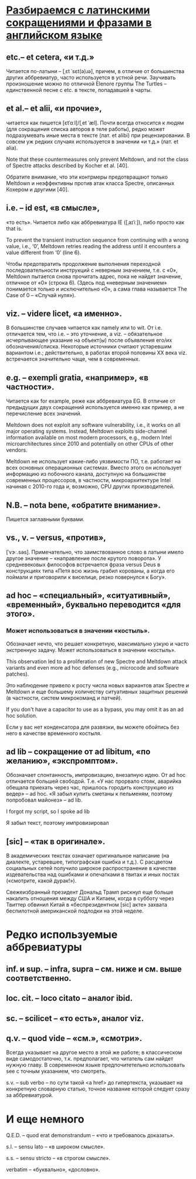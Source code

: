 # [Разбираемся с латинскими сокращениями и фразами в английском языке](https://habr.com/ru/company/skyeng/blog/462175/)

## etc.– et cetera, «и т.д.»

 Читается по-латыни – [ˌɛt ˈsɛt(ə)ɹə], причем, в отличие от большинства других аббревиатур, часто используется в устной речи. Заучивать произношение можно по отличной Elenore группы The Turtles – единственной песне с etc. в тексте, попадавшей в чарты.


 ## et al.– et alii, «и прочие»,
 
  читается как пишется [ɛtˈɑːl]/[ˌet ˈæl]. Почти всегда относится к людям (для сокращения списка авторов в теле работы), редко может подразумевать иные места в тексте (лат. et alibi) при рецензировании. В совсем уж редких случаях используется в значении «и т.д.» (лат. et alia).

  Note that these countermeasures only prevent Meltdown, and not the class of Spectre attacks described by Kocher et al. [40].

Обратите внимание, что эти контрмеры предотвращают только Meltdown и неэффективны против атак класса Spectre, описанных Кохером и другими [40].

## i.e. – id est, «в смысле»,
 «то есть». Читается либо как аббревиатура IE ([ˌaɪˈiː]), либо просто как that is.

 To prevent the transient instruction sequence from continuing with a wrong value, i.e., ‘0’, Meltdown retries reading the address until it encounters a value different from ‘0’ (line 6).

Чтобы предотвратить продолжение выполнения переходной последовательности инструкций с неверным значением, т.е. с «0», Meltdown пытается снова прочитать адрес, пока не найдет значение, отличное от «0» (строка 6). (Здесь под «неверным значением» понимается только и исключительно «0», а сама глава называется The Case of 0 – «Случай нуля»).

## viz. – videre licet, «а именно».
 В большинстве случаев читается как namely или to wit. От i.e. отличается тем, что i.e. – это уточнение, а viz. – обязательное исчерпывающее указание на объект(ы) после объявления его/их обозначения/списка. Некоторые источники считают устаревшим вариантом i.e.; действительно, в работах второй половины XX века viz. встречается значительно чаще, чем в современных.

## e.g. – exempli gratia, «например», «в частности».
 Читается как for example, реже как аббревиатура EG. В отличие от предыдущих двух сокращений используется именно как пример, а не перечисление всех значений.


Meltdown does not exploit any software vulnerability, i.e., it works on all major operating systems. Instead, Meltdown exploits side-channel information available on most modern processors, e.g., modern Intel microarchitectures since 2010 and potentially on other CPUs of other vendors.

Meltdown не использует какие-либо уязвимости ПО, т.е. работает на всех основных операционных системах. Вместо этого он использует информацию из побочного канала, доступную на большинстве современных процессоров, в частности, микроархитектуре Intel начиная с 2010-го года и, возможно, CPU других производителей.

## N.B. – nota bene, «обратите внимание».
 Пишется заглавными буквами.

 ## vs., v. – versus, «против»,
  [ˈvɝː.səs]. Примечательно, что заимствованное слово в латыни имело другое значение – «направление после крутого поворота». У средневековых философов встречается фраза versus Deus в конструкциях типа «Петя всю жизнь грабил корованы, а когда его поймали и приговорили к виселице, резко повернулся к Богу».

## ad hoc – «специальный», «ситуативный», «временный», буквально переводится «для этого».
### Может использоваться в значении «костыль».
Обозначает нечто, что решает конкретную, максимально узкую и часто экстренную задачу. Может использоваться в значении «костыль».


This observation led to a proliferation of new Spectre and Meltdown attack variants and even more ad hoc defenses (e.g., microcode and software patches).

Это наблюдение привело к росту числа новых вариантов атак Spectre и Meltdown и еще большему количеству ситуативных защитных решений (в частности, систем микрокоманд и патчей).


If you don't have a capacitor to use as a bypass, you may omit it as an ad hoc solution.

Если у вас нет конденсатора для развязки, вы можете обойтись без него в качестве временного костыля.  

## ad lib – сокращение от ad libitum, «по желанию», «экспромптом». 
Обозначает спонтанность, импровизацию, внезапную идею. От ad hoc отличается большей свободой. Т.е. «У нас прорвало стояк, аварийка обещала приехать через час, пришлось городить конструкцию из ведер» – ad hoc. «Я забыл купить сметаны к пельменям, поэтому попробовал майонез» – ad lib.


I forgot my script, so I spoke ad lib

Я забыл текст, поэтому импровизировал

## [sic] – «так в оригинале».

 В академических текстах означает оригинальное написание (на диалекте, устаревшее, типографская ошибка и т.д.). С расцветом социальных сетей получило широкое распространение в качестве издевательства над ошибками и опечатками в твитах и иных постах («смотрите, какой дурак!»).



Свежеизбранный президент Дональд Трамп рискнул еще больше накалить отношения между США и Китаем, когда в субботу через Твиттер обвинил Китай в «беспрезидентном [sic] акте» захвата беспилотной американской подлодки на этой неделе.

# Редко используемые аббревиатуры

## inf. и sup. – infra, supra – см. ниже и см. выше соответственно.


## loc. cit. – loco citato – аналог ibid.


## sc. – scilicet – «то есть», аналог viz.


## q.v. – quod vide – «см.», «смотри».
 Всегда указывает на другое место в этой же работе; в классическом виде самодостаточно, т.к. предполагает, что читатель сам найдет нужную главу. В современном языке предпочитетельно использовать see с точным указанием, что смотреть.


s.v. – sub verbo – по сути такой \<a href> до гипертекста, указывает на конкретную словарную статью, точное название которой следует сразу за аббревиатурой.


# И еще немного

Q.E.D. – quod erat demonstrandum – «что и требовалось доказать».


s.l. – sensu lato – «в широком смысле».


s.s. – sensu stricto – «в строгом смысле».


verbatim – «буквально», «дословно».